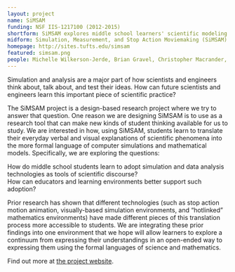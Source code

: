 ```yaml
---
layout: project
name: SiMSAM
funding: NSF IIS-1217100 (2012-2015)
shortform: SiMSAM explores middle school learners' scientific modeling practices as they work across <b>Si</b>mulation, <b>A</b>nimation, and <b>M</b>easurement / Data Analysis tools.
midform: Simulation, Measurement, and Stop Action Moviemaking (SiMSAM) explores how middle school students reason about physical phenomena using modeling and simulation technologies. Our goal is build a tool that allows students to move back and forth between formats to create, share and test their own and each others’ scientific models.
homepage: http://sites.tufts.edu/simsam
featured: simsam.png
people: Michelle Wilkerson-Jerde, Brian Gravel, Christopher Macrander, Yara Shaban
---
```

Simulation and analysis are a major part of how scientists and engineers think about, talk about, and test their ideas. How can future scientists and engineers learn this important piece of scientific practice?   


The SiMSAM project is a design-based research project where we try to answer that question. One reason we are designing SiMSAM is to use as a research tool that can make new kinds of student thinking available for us to study. We are interested in how, using SiMSAM, students learn to translate their everyday verbal and visual explanations of scientific phenomena into the more formal language of computer simulations and mathematical models. Specifically, we are exploring the questions:   


How do middle school students learn to adopt simulation and data analysis technologies as tools of scientific discourse?  
How can educators and learning environments better support such adoption?


Prior research has shown that different technologies (such as stop action motion animation, visually-based simulation environments, and “hotlinked” mathematics environments) have made different pieces of this translation process more accessible to students. We are integrating these prior findings into one environment that we hope will allow learners to explore a continuum from expressing their understandings in an open-ended way to expressing them using the formal languages of science and mathematics.   


Find out more at [the project website](http://sites.tufts.edu/simsam).